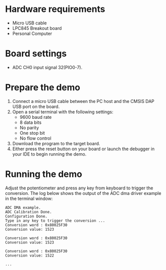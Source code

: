 Hardware requirements
=====================
- Micro USB cable
- LPC845 Breakout board
- Personal Computer

Board settings
==============
- ADC CH0 input signal 32(PIO0-7).

Prepare the demo
================
1.  Connect a micro USB cable between the PC host and the CMSIS DAP USB port on the board.
2.  Open a serial terminal with the following settings:
    - 9600 baud rate
    - 8 data bits
    - No parity
    - One stop bit
    - No flow control
3.  Download the program to the target board.
4.  Either press the reset button on your board or launch the debugger in your IDE to begin running the demo.

Running the demo
================
Adjust the potentiometer and press any key from keyboard to trigger the conversion.
The log below shows the output of the ADC dma driver example in the terminal window:
~~~~~~~~~~~~~~~~~~~~~~~~~~~~~~~~~~~
ADC DMA example.
ADC Calibration Done.
Configuration Done.
Type in any key to trigger the conversion ...
Conversion word : 0x80025F30
Conversion value: 1523

Conversion word : 0x80025F30
Conversion value: 1523

Conversion word : 0x80025F30
Conversion value: 1522

...
~~~~~~~~~~~~~~~~~~~~~~~~~~~~~~~~~~~
